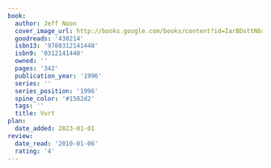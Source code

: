 ```yaml
---
book:
  author: Jeff Noon
  cover_image_url: http://books.google.com/books/content?id=IarBDsttN6sC&printsec=frontcover&img=1&zoom=1&edge=curl&source=gbs_api
  goodreads: '430214'
  isbn13: '9780312141448'
  isbn9: '0312141440'
  owned: ''
  pages: '342'
  publication_year: '1996'
  series: ''
  series_position: '1996'
  spine_color: '#1582d2'
  tags: ''
  title: Vurt
plan:
  date_added: 2023-01-01
review:
  date_read: '2010-01-06'
  rating: '4'
---
```

